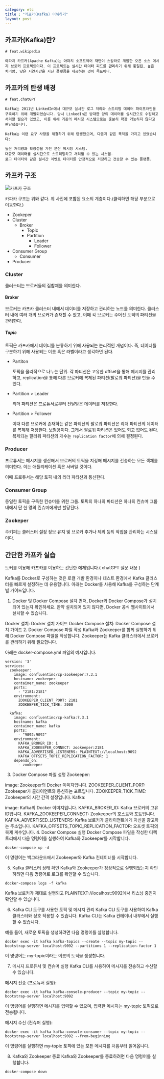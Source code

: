 ```yaml
---
category: etc
title : "카프카(Kafka) 이해하기"
layout: post
---
```


## 카프카(Kafka)란?
```
# feat.wikipedia

아파치 카프카(Apache Kafka)는 아파치 소프트웨어 재단이 스칼라로 개발한 오픈 소스 메시지 브로커 프로젝트이다. 이 프로젝트는 실시간 데이터 피드를 관리하기 위해 통일된, 높은 처리량, 낮은 지연시간을 지닌 플랫폼을 제공하는 것이 목표이다.
```


## 카프카의 탄생 배경
```
# feat.chatGPT

Kafka는 2011년 LinkedIn에서 대규모 실시간 로그 처리와 스트리밍 데이터 파이프라인을 구축하기 위해 개발되었습니다. 당시 LinkedIn은 방대한 양의 데이터를 실시간으로 수집하고 처리할 필요가 있었고, 이를 위해 기존의 메시징 시스템으로는 충분히 확장 가능하지 않다고 판단했습니다.

Kafka는 이런 요구 사항을 해결하기 위해 탄생했으며, 다음과 같은 목적을 가지고 있었습니다:

높은 처리량과 확장성을 가진 분산 메시징 시스템.
대규모 데이터를 실시간으로 스트리밍하고 처리할 수 있는 시스템.
로그 데이터와 같은 실시간 이벤트 데이터를 안정적으로 저장하고 전송할 수 있는 플랫폼.
```



## 카프카 구조

<img src="/assets/image/kafka.png" alt="카프카 구조">


카파카 구조는 위와 같다. 위 사진에 포함된 요소의 계층이다.(클릭하면 해당 부분으로 이동한다.)


- Zookeper
- Cluster
    - Broker
        - Topic
        - Partition
            - Leader
            - Follower
- Consumer Group
    - Consumer
- Producer




### Cluster
클러스터는 브로커들의 집합체를 의미한다.

#### Broker
브로커는 카프카 클러스터 내에서 데이터를 저장하고 관리하는 노드를 의미한다. 클러스터 내에 여러 개의 브로커가 존재할 수 있고, 이때 각 브로커는 주어진 토픽의 파티션을 관리한다.

##### Topic
토픽은 카프카에서 데이터를 분류하기 위해 사용되는 논리적인 개념이다. 즉, 데이터를 구분하기 위해 사용되는 이름 혹은 라벨이라고 생각하면 된다.

- Partiton

    토픽을 물리적으로 나누는 단위. 각 파티션은 고유한 offset을 통해 메시지를 관리하고, replication을 통해 다른 브로커에 복제된 파티션(팔로워 파티션)을 만들 수 있다.

- Partition > Leader

    리더 파티션은 프로듀서로부터 전달받은 데이터를 저장한다.

- Partition > Follower

    이때 다른 브로커에 존재하는 같은 파티션의 팔로워 파티션은 리더 파티션의 데이터를 복제해 저장한다. 보험용이다. 그래서 팔로워 파티션은 있어도 되고 없어도 된다. 복제되는 팔러워 파티션의 개수는 `replication factor`에 의해 결정된다.

### Producer
프로튜서는 메시지를 생산해서 브로커의 토픽을 지정해 메시지를 전송하는 모든 객체를 의미한다. 이는 애플리케이션 혹은 서버일 것이다.

이때 프로듀서는 해당 토픽 내의 리더 파티션과 통신한다.


### Consumer Group
동일한 토픽을 구독한 컨슈머를 위한 그룹. 토픽의 하나의 파티션은 하나의 컨슈머 그룹 내에서 단 한 명의 컨슈머에게만 할당된다.


### Zookeper
주키퍼는 클러스터 설정 정보 유지 및 브로커 추가나 제외 등의 작업을 관리하는 시스템이다.





## 간단한 카프카 실습

도커를 이용해 카프카를 이용하는 간단한 에제입니다.( chatGPT 질문 내용 )





Kafka를 Docker로 구성하는 것은 로컬 개발 환경이나 테스트 환경에서 Kafka 클러스터를 빠르게 설정하는 데 유용합니다. 아래는 Docker를 사용해 Kafka를 구성하는 단계별 가이드입니다.

1. Docker 및 Docker Compose 설치
먼저, Docker와 Docker Compose가 설치되어 있는지 확인하세요. 만약 설치되어 있지 않다면, Docker 공식 웹사이트에서 설치할 수 있습니다.

Docker 설치: Docker 설치 가이드
Docker Compose 설치: Docker Compose 설치 가이드
2. Docker Compose 파일 작성
Kafka와 Zookeeper를 함께 실행하기 위해 Docker Compose 파일을 작성합니다. Zookeeper는 Kafka 클러스터에서 브로커를 관리하기 위해 필요합니다.

아래는 docker-compose.yml 파일의 예시입니다.

```
version: '3'
services:
  zookeeper:
    image: confluentinc/cp-zookeeper:7.3.1
    hostname: zookeeper
    container_name: zookeeper
    ports:
      - "2181:2181"
    environment:
      ZOOKEEPER_CLIENT_PORT: 2181
      ZOOKEEPER_TICK_TIME: 2000

  kafka:
    image: confluentinc/cp-kafka:7.3.1
    hostname: kafka
    container_name: kafka
    ports:
      - "9092:9092"
    environment:
      KAFKA_BROKER_ID: 1
      KAFKA_ZOOKEEPER_CONNECT: zookeeper:2181
      KAFKA_ADVERTISED_LISTENERS: PLAINTEXT://localhost:9092
      KAFKA_OFFSETS_TOPIC_REPLICATION_FACTOR: 1
    depends_on:
      - zookeeper

```


3. Docker Compose 파일 설명
Zookeeper:

image: Zookeeper의 Docker 이미지입니다.
ZOOKEEPER_CLIENT_PORT: Zookeeper가 클라이언트와 통신하는 포트입니다.
ZOOKEEPER_TICK_TIME: Zookeeper의 시간 간격 설정입니다.
Kafka:

image: Kafka의 Docker 이미지입니다.
KAFKA_BROKER_ID: Kafka 브로커의 고유 ID입니다.
KAFKA_ZOOKEEPER_CONNECT: Zookeeper의 호스트와 포트입니다.
KAFKA_ADVERTISED_LISTENERS: Kafka 브로커가 클라이언트에게 자신을 광고하는 주소입니다.
KAFKA_OFFSETS_TOPIC_REPLICATION_FACTOR: 오프셋 토픽의 복제 계수입니다.
4. Docker Compose 실행
Docker Compose 파일을 작성한 디렉토리에서 다음 명령어를 실행하여 Kafka와 Zookeeper를 시작합니다.

```
docker-compose up -d
```


이 명령어는 백그라운드에서 Zookeeper와 Kafka 컨테이너를 시작합니다.

5. Kafka 클러스터 상태 확인
Kafka와 Zookeeper가 정상적으로 실행되었는지 확인하려면 다음 명령어로 로그를 확인할 수 있습니다.



```
docker-compose logs -f kafka

```


Kafka 브로커가 제대로 실행되고 PLAINTEXT://localhost:9092에서 리스닝 중인지 확인할 수 있습니다.

6. Kafka CLI 도구를 사용한 토픽 및 메시지 관리
Kafka CLI 도구를 사용하여 Kafka 클러스터와 상호 작용할 수 있습니다. Kafka CLI는 Kafka 컨테이너 내부에서 실행할 수 있습니다.

예를 들어, 새로운 토픽을 생성하려면 다음 명령어를 실행합니다.


```
docker exec -it kafka kafka-topics --create --topic my-topic --bootstrap-server localhost:9092 --partitions 1 --replication-factor 1

```


이 명령어는 my-topic이라는 이름의 토픽을 생성합니다.

7. 메시지 프로듀서 및 컨슈머 실행
Kafka CLI를 사용하여 메시지를 전송하고 수신할 수 있습니다.

메시지 전송 (프로듀서 실행):


```
docker exec -it kafka kafka-console-producer --topic my-topic --bootstrap-server localhost:9092

```


이 명령어를 실행하면 메시지를 입력할 수 있으며, 입력한 메시지는 my-topic 토픽으로 전송됩니다.

메시지 수신 (컨슈머 실행):

```
docker exec -it kafka kafka-console-consumer --topic my-topic --bootstrap-server localhost:9092 --from-beginning

```


이 명령어를 실행하면 my-topic 토픽에 있는 모든 메시지를 처음부터 읽어옵니다.

8. Kafka와 Zookeeper 종료
Kafka와 Zookeeper를 종료하려면 다음 명령어를 실행합니다.


```
docker-compose down
```
